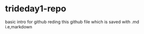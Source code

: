 # trideday1-repo
basic intro for github
reding this github file which is saved with .md i.e,markdown

